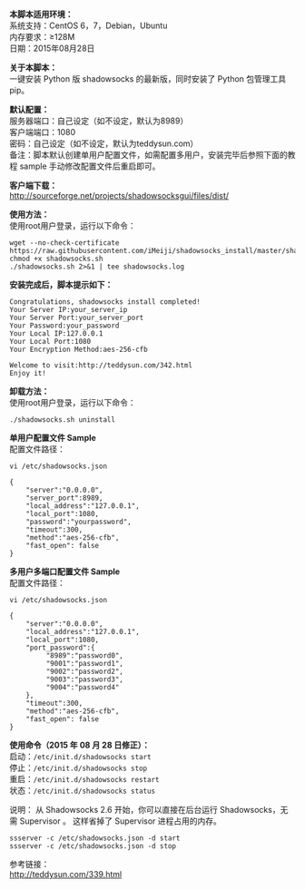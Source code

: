 **本脚本适用环境：**  
系统支持：CentOS 6，7，Debian，Ubuntu  
内存要求：≥128M  
日期：2015年08月28日  


**关于本脚本：**  
一键安装 Python 版 shadowsocks 的最新版，同时安装了 Python 包管理工具 pip。  


**默认配置：**   
服务器端口：自己设定（如不设定，默认为8989）   
客户端端口：1080    
密码：自己设定（如不设定，默认为teddysun.com）     
备注：脚本默认创建单用户配置文件，如需配置多用户，安装完毕后参照下面的教程 sample 手动修改配置文件后重启即可。    

**客户端下载：**   
http://sourceforge.net/projects/shadowsocksgui/files/dist/   

**使用方法：**    
使用root用户登录，运行以下命令：   
```
wget --no-check-certificate https://raw.githubusercontent.com/iMeiji/shadowsocks_install/master/shadowsocks.sh
chmod +x shadowsocks.sh
./shadowsocks.sh 2>&1 | tee shadowsocks.log
```

**安装完成后，脚本提示如下：**  
```
Congratulations, shadowsocks install completed!   
Your Server IP:your_server_ip   
Your Server Port:your_server_port   
Your Password:your_password   
Your Local IP:127.0.0.1   
Your Local Port:1080   
Your Encryption Method:aes-256-cfb   

Welcome to visit:http://teddysun.com/342.html   
Enjoy it! 
```
**卸载方法：**   
使用root用户登录，运行以下命令：  
```
./shadowsocks.sh uninstall
```

**单用户配置文件 Sample**   
配置文件路径：
```
vi /etc/shadowsocks.json
```

```
{  
    "server":"0.0.0.0",  
    "server_port":8989,   
    "local_address":"127.0.0.1",  
    "local_port":1080,  
    "password":"yourpassword",  
    "timeout":300,  
    "method":"aes-256-cfb",  
    "fast_open": false  
}
```

**多用户多端口配置文件 Sample**  
配置文件路径：
```
vi /etc/shadowsocks.json
```

```
{  
    "server":"0.0.0.0",
    "local_address":"127.0.0.1",
    "local_port":1080,
    "port_password":{
         "8989":"password0",
         "9001":"password1",
         "9002":"password2",
         "9003":"password3",
         "9004":"password4"
    },
    "timeout":300,
    "method":"aes-256-cfb",
    "fast_open": false
}
```

**使用命令（2015 年 08 月 28 日修正）：**  
启动：```/etc/init.d/shadowsocks start```  
停止：```/etc/init.d/shadowsocks stop```  
重启：```/etc/init.d/shadowsocks restart```  
状态：```/etc/init.d/shadowsocks status```  


说明： 从 Shadowsocks 2.6 开始，你可以直接在后台运行 Shadowsocks，无需 Supervisor 。 这样省掉了 Supervisor 进程占用的内存。  
```
ssserver -c /etc/shadowsocks.json -d start
ssserver -c /etc/shadowsocks.json -d stop
```
参考链接：  
http://teddysun.com/339.html   